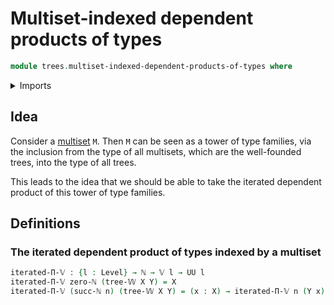 # Multiset-indexed dependent products of types

```agda
module trees.multiset-indexed-dependent-products-of-types where
```

<details><summary>Imports</summary>

```agda
open import elementary-number-theory.natural-numbers

open import foundation.universe-levels

open import trees.multisets
open import trees.w-types
```

</details>

## Idea

Consider a [multiset](trees.multisets.md) `M`. Then `M` can be seen as a tower
of type families, via the inclusion from the type of all multisets, which are
the well-founded trees, into the type of all trees.

This leads to the idea that we should be able to take the iterated dependent
product of this tower of type families.

## Definitions

### The iterated dependent product of types indexed by a multiset

```agda
iterated-Π-𝕍 : {l : Level} → ℕ → 𝕍 l → UU l
iterated-Π-𝕍 zero-ℕ (tree-𝕎 X Y) = X
iterated-Π-𝕍 (succ-ℕ n) (tree-𝕎 X Y) = (x : X) → iterated-Π-𝕍 n (Y x)
```
